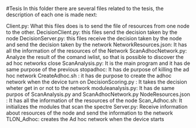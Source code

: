 #Tesis
In this folder there are several files related to the tesis, the description of each one is made next:

Client.py: What this files does is to send the file of resources from one node to the other.
DecisionClient.py: this files send the decision taken by the node
DecisionServer.py: this files receive the decision taken by the node and send the decision taken by the network
NetworkResources.json: It has all the information of the resources of the Network
ScanAdhocNetwork.py: Analyze the result of the comand iwlist, so that is possible to discover the ad hoc networks close
ScanAnalysis.py: It is the main program and it has de same purpose of the previous
stopadhoc: It has de purpose of killing the ad hoc network
CreateAdhoc.sh : it has de purpose to create the adhoc network when the device turn on
DecisionScoring.py : It takes the decision wheter get in or not to the network
moduleanalysis.py: It has de same purpos of ScanAnalysis.py and ScanAdhocNetwork.py
NodeResources.json : It has all the information of the resources of the node
Scan_Adhoc.sh: It initializes the modules that scan the spectre
Server.py: Receive information about resources of the node and send the information to the network
TLON_Adhoc: creates the Ad hoc network when the device starts
